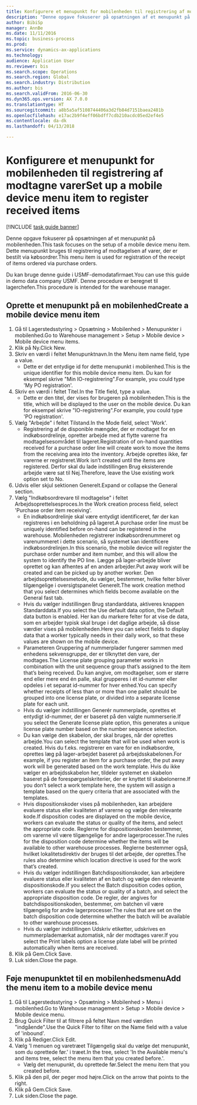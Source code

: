 ```yaml
--- 
title: Konfigurere et menupunkt for mobilenheden til registrering af modtagne varer
description: "Denne opgave fokuserer på opsætningen af et menupunkt på mobilenheden."
author: BibiSp
manager: AnnBe
ms.date: 11/11/2016
ms.topic: business-process
ms.prod: 
ms.service: dynamics-ax-applications
ms.technology: 
audience: Application User
ms.reviewer: bis
ms.search.scope: Operations
ms.search.region: Global
ms.search.industry: Distribution
ms.author: bis
ms.search.validFrom: 2016-06-30
ms.dyn365.ops.version: AX 7.0.0
ms.translationtype: HT
ms.sourcegitcommit: a8b5a5af5108744406a3d2fb84d7151baea2481b
ms.openlocfilehash: e17ac2b9f4eff06bdff7cdb210acdc05ed2ef4e5
ms.contentlocale: da-dk
ms.lasthandoff: 04/13/2018

---
```

# <a name="set-up-a-mobile-device-menu-item-to-register-received-items"></a><span data-ttu-id="575b8-103">Konfigurere et menupunkt for mobilenheden til registrering af modtagne varer</span><span class="sxs-lookup"><span data-stu-id="575b8-103">Set up a mobile device menu item to register received items</span></span>

[!INCLUDE [task guide banner](../../includes/task-guide-banner.md)]

<span data-ttu-id="575b8-104">Denne opgave fokuserer på opsætningen af et menupunkt på mobilenheden.</span><span class="sxs-lookup"><span data-stu-id="575b8-104">This task focuses on the setup of a mobile device menu item.</span></span> <span data-ttu-id="575b8-105">Dette menupunkt bruges til registrering af modtagelsen af varer, der er bestilt via købsordrer.</span><span class="sxs-lookup"><span data-stu-id="575b8-105">This menu item is used for registration of the receipt of items ordered via purchase orders.</span></span> 

<span data-ttu-id="575b8-106">Du kan bruge denne guide i USMF-demodatafirmaet.</span><span class="sxs-lookup"><span data-stu-id="575b8-106">You can use this guide in demo data company USMF.</span></span> <span data-ttu-id="575b8-107">Denne procedure er beregnet til lagerchefen.</span><span class="sxs-lookup"><span data-stu-id="575b8-107">This procedure is intended for the warehouse manager.</span></span>


## <a name="create-a-mobile-device-menu-item"></a><span data-ttu-id="575b8-108">Oprette et menupunkt på en mobilenhed</span><span class="sxs-lookup"><span data-stu-id="575b8-108">Create a mobile device menu item</span></span>
1. <span data-ttu-id="575b8-109">Gå til Lagerstedsstyring > Opsætning > Mobilenhed > Menupunkter i mobilenhed.</span><span class="sxs-lookup"><span data-stu-id="575b8-109">Go to Warehouse management > Setup > Mobile device > Mobile device menu items.</span></span>
2. <span data-ttu-id="575b8-110">Klik på Ny.</span><span class="sxs-lookup"><span data-stu-id="575b8-110">Click New.</span></span>
3. <span data-ttu-id="575b8-111">Skriv en værdi i feltet Menupunktnavn.</span><span class="sxs-lookup"><span data-stu-id="575b8-111">In the Menu item name field, type a value.</span></span>
    * <span data-ttu-id="575b8-112">Dette er det entydige id for dette menupunkt i mobilenhed.</span><span class="sxs-lookup"><span data-stu-id="575b8-112">This is the unique identifier for this mobile device menu item.</span></span> <span data-ttu-id="575b8-113">Du kan for eksempel skrive "Min IO-registrering".</span><span class="sxs-lookup"><span data-stu-id="575b8-113">For example, you could type 'My PO registration'.</span></span>  
4. <span data-ttu-id="575b8-114">Skriv en værdi i feltet Titel.</span><span class="sxs-lookup"><span data-stu-id="575b8-114">In the Title field, type a value.</span></span>
    * <span data-ttu-id="575b8-115">Dette er den titel, der vises for brugeren på mobilenheden.</span><span class="sxs-lookup"><span data-stu-id="575b8-115">This is the title, which will be displayed to the user on the mobile device.</span></span> <span data-ttu-id="575b8-116">Du kan for eksempel skrive "IO-registrering".</span><span class="sxs-lookup"><span data-stu-id="575b8-116">For example, you could type 'PO registration'.</span></span>  
5. <span data-ttu-id="575b8-117">Vælg "Arbejde" i feltet Tilstand.</span><span class="sxs-lookup"><span data-stu-id="575b8-117">In the Mode field, select 'Work'.</span></span>
    * <span data-ttu-id="575b8-118">Registrering af de disponible mængder, der er modtaget for en indkøbsordrelinje, opretter arbejde med at flytte varerne fra modtagelsesområdet til lageret.</span><span class="sxs-lookup"><span data-stu-id="575b8-118">Registration of on-hand quantities received for a purchase order line will create work to move the items from the receiving area into the inventory.</span></span> <span data-ttu-id="575b8-119">Arbejde oprettes ikke, før varerne er registreret.</span><span class="sxs-lookup"><span data-stu-id="575b8-119">Work isn’t created until the items are registered.</span></span>  <span data-ttu-id="575b8-120">Derfor skal du lade indstillingen Brug eksisterende arbejde være sat til Nej.</span><span class="sxs-lookup"><span data-stu-id="575b8-120">Therefore, leave the Use existing work option set to No.</span></span>  
6. <span data-ttu-id="575b8-121">Udvis eller skjul sektionen Generelt.</span><span class="sxs-lookup"><span data-stu-id="575b8-121">Expand or collapse the General section.</span></span>
7. <span data-ttu-id="575b8-122">Vælg "Indkøbsordrevare til modtagelse" i feltet Arbejdsoprettelsesproces.</span><span class="sxs-lookup"><span data-stu-id="575b8-122">In the Work creation process field, select 'Purchase order item receiving'.</span></span>
    * <span data-ttu-id="575b8-123">En indkøbsordrelinje skal være entydigt identificeret, før der kan registreres i en beholdning på lageret.</span><span class="sxs-lookup"><span data-stu-id="575b8-123">A purchase order line must be uniquely identified before on-hand can be registered in the warehouse.</span></span> <span data-ttu-id="575b8-124">Mobilenheden registrerer indkøbsordrenummeret og varenummeret i dette scenario, så systemet kan identificere indkøbsordrelinjen.</span><span class="sxs-lookup"><span data-stu-id="575b8-124">In this scenario, the mobile device will register the purchase order number and item number, and this will allow the system to identify the PO line.</span></span> <span data-ttu-id="575b8-125">Lægge på lager-arbejde bliver oprettet og kan afhentes af en anden arbejder.</span><span class="sxs-lookup"><span data-stu-id="575b8-125">Put away work will be created and can be picked up by another worker.</span></span>    <span data-ttu-id="575b8-126">Den arbejdsoprettelsesmetode, du vælger, bestemmer, hvilke felter bliver tilgængelige i oversigtspanelet Generelt.</span><span class="sxs-lookup"><span data-stu-id="575b8-126">The work creation method that you select determines which fields become available on the General fast tab.</span></span>  
    * <span data-ttu-id="575b8-127">Hvis du vælger indstillingen Brug standarddata, aktiveres knappen Standarddata.</span><span class="sxs-lookup"><span data-stu-id="575b8-127">If you select the Use default data option, the Default data button is enabled.</span></span> <span data-ttu-id="575b8-128">Her kan du markere felter for at vise de data, som en arbejder typisk skal bruge i det daglige arbejde, så disse værdier vises på mobilenheden.</span><span class="sxs-lookup"><span data-stu-id="575b8-128">Here you can select fields to display data that a worker typically needs in their daily work, so that these values are shown on the mobile device.</span></span>  
    * <span data-ttu-id="575b8-129">Parameteren Gruppering af nummerplader fungerer sammen med enhedens sekvensgruppe, der er tilknyttet den vare, der modtages.</span><span class="sxs-lookup"><span data-stu-id="575b8-129">The License plate grouping parameter  works in combination with the unit sequence group that’s assigned to the item that’s being received.</span></span> <span data-ttu-id="575b8-130">Du kan angive, om modtagelser, som er større end eller mere end én palle, skal grupperes i ét id-nummer eller opdeles i et separat id-nummer for hver enhed.</span><span class="sxs-lookup"><span data-stu-id="575b8-130">You can specify whether receipts of less than or more than one pallet should be grouped into one license plate, or divided into a separate license plate for each unit.</span></span>  
    * <span data-ttu-id="575b8-131">Hvis du vælger indstillingen Generér nummerplade, oprettes et entydigt id-nummer, der er baseret på den valgte nummerserie.</span><span class="sxs-lookup"><span data-stu-id="575b8-131">If you select the Generate license plate  option, this generates a unique license plate number based on the number sequence selection.</span></span>   
    * <span data-ttu-id="575b8-132">Du kan vælge den skabelon, der skal bruges, når der oprettes arbejde.</span><span class="sxs-lookup"><span data-stu-id="575b8-132">You can select the template that will be used when work is created.</span></span> <span data-ttu-id="575b8-133">Hvis du f.eks. registrerer en vare for en indkøbsordre, oprettes læg på lager-arbejdet baseret på arbejdsskabelonen.</span><span class="sxs-lookup"><span data-stu-id="575b8-133">For example, if you register an item for a purchase order, the put away work will be generated based on the work template.</span></span> <span data-ttu-id="575b8-134">Hvis du ikke vælger en arbejdsskabelon her, tildeler systemet en skabelon baseret på de forespørgselskriterier, der er knyttet til skabelonerne.</span><span class="sxs-lookup"><span data-stu-id="575b8-134">If you don’t select a work template here, the system will assign a template based on the query criteria that are associated with the templates.</span></span>  
    * <span data-ttu-id="575b8-135">Hvis dispositionskoder vises på mobilenheden, kan arbejdere evaluere status eller kvaliteten af varerne og vælge den relevante kode.</span><span class="sxs-lookup"><span data-stu-id="575b8-135">If disposition codes are displayed on the mobile device, workers can evaluate the status or quality of the items, and select the appropriate code.</span></span> <span data-ttu-id="575b8-136">Reglerne for dispositionskoden bestemmer, om varerne vil være tilgængelige for andre lagerprocesser.</span><span class="sxs-lookup"><span data-stu-id="575b8-136">The rules for  the disposition code determine whether the items will be available to other warehouse processes.</span></span> <span data-ttu-id="575b8-137">Reglerne bestemmer også, hvilket lokalitetsdirektiv der bruges til det arbejde, der oprettes.</span><span class="sxs-lookup"><span data-stu-id="575b8-137">The rules also determine which location directive is used for the work that’s created.</span></span>   
    * <span data-ttu-id="575b8-138">Hvis du vælger indstillingen Batchdispositionskoder, kan arbejdere evaluere status eller kvaliteten af en batch og vælge den relevante dispositionskode.</span><span class="sxs-lookup"><span data-stu-id="575b8-138">If you select the Batch disposition codes option, workers can evaluate the status or quality of a batch, and select the appropriate disposition code.</span></span>  <span data-ttu-id="575b8-139">De regler, der angives for batchdispositionskoden, bestemmer, om batchen vil være tilgængelig for andre lagerprocesser.</span><span class="sxs-lookup"><span data-stu-id="575b8-139">The rules that are set on the batch disposition code determine whether the batch will be available to other warehouse processes.</span></span>  
    * <span data-ttu-id="575b8-140">Hvis du vælger indstillingen Udskriv etiketter, udskrives en nummerplademærkat automatisk, når der modtages varer.</span><span class="sxs-lookup"><span data-stu-id="575b8-140">If you select the Print labels option a license plate label will be printed automatically when items are received.</span></span>  
8. <span data-ttu-id="575b8-141">Klik på Gem.</span><span class="sxs-lookup"><span data-stu-id="575b8-141">Click Save.</span></span>
9. <span data-ttu-id="575b8-142">Luk siden.</span><span class="sxs-lookup"><span data-stu-id="575b8-142">Close the page.</span></span>

## <a name="add-the-menu-item-to-a-mobile-device-menu"></a><span data-ttu-id="575b8-143">Føje menupunktet til en mobilenhedsmenu</span><span class="sxs-lookup"><span data-stu-id="575b8-143">Add the menu item to a mobile device menu</span></span>
1. <span data-ttu-id="575b8-144">Gå til Lagerstedsstyring > Opsætning > Mobilenhed > Menu i mobilenhed.</span><span class="sxs-lookup"><span data-stu-id="575b8-144">Go to Warehouse management > Setup > Mobile device > Mobile device menu.</span></span>
2. <span data-ttu-id="575b8-145">Brug Quick Filter til at filtrere på feltet Navn med værdien "indgående".</span><span class="sxs-lookup"><span data-stu-id="575b8-145">Use the Quick Filter to filter on the Name field with a value of 'inbound'.</span></span>
3. <span data-ttu-id="575b8-146">Klik på Rediger.</span><span class="sxs-lookup"><span data-stu-id="575b8-146">Click Edit.</span></span>
4. <span data-ttu-id="575b8-147">Vælg 'I menuen og varetræet Tilgængelig skal du vælge det menupunkt, som du oprettede før.' i træet.</span><span class="sxs-lookup"><span data-stu-id="575b8-147">In the tree, select 'In the Available menu's and items tree, select the menu item that you created before.'.</span></span>
    * <span data-ttu-id="575b8-148">Vælg det menupunkt, du oprettede før.</span><span class="sxs-lookup"><span data-stu-id="575b8-148">Select the menu item that you created before.</span></span>  
5. <span data-ttu-id="575b8-149">Klik på den pil, der peger mod højre.</span><span class="sxs-lookup"><span data-stu-id="575b8-149">Click on the arrow that points to the right.</span></span>
6. <span data-ttu-id="575b8-150">Klik på Gem.</span><span class="sxs-lookup"><span data-stu-id="575b8-150">Click Save.</span></span>
7. <span data-ttu-id="575b8-151">Luk siden.</span><span class="sxs-lookup"><span data-stu-id="575b8-151">Close the page.</span></span>


